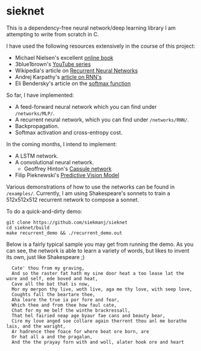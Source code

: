 # sieknet
This is a dependency-free neural network/deep learning library I am attempting to write from scratch in C. 

I have used the following resources extensively in the course of this project:

  * Michael Nielsen's excellent [online book](http://www.neuralnetworksanddeeplearning.com)
  * 3blue1brown's [YouTube series](https://www.youtube.com/watch?v=aircAruvnKk&list=PLZHQObOWTQDNU6R1_67000Dx_ZCJB-3pi)
  * Wikipedia's article on [Recurrent Neural Networks](https://en.wikipedia.org/wiki/Recurrent_neural_network) 
  * Andrej Karpathy's [article on RNN's](http://karpathy.github.io/2015/05/21/rnn-effectiveness/)
  * Eli Bendersky's article on the [softmax function](https://eli.thegreenplace.net/2016/the-softmax-function-and-its-derivative/)
   
So far, I have implemented:
  * A feed-forward neural network which you can find under `/networks/MLP/`. 
  * A recurrent neural network, which you can find under `/networks/RNN/`. 
  * Backpropagation.
  * Softmax activation and cross-entropy cost.
    
In the coming months, I intend to implement:
  * A LSTM network.
  * A convolutional neural network.
    * Geoffrey Hinton's [Capsule network](https://en.wikipedia.org/wiki/Capsule_neural_network)
  * Filip Pieknewski's [Predictive Vision Model](https://blog.piekniewski.info/2016/11/04/predictive-vision-in-a-nutshell/)
  
Various demonstrations of how to use the networks can be found in `/examples/`. Currently, I am  using Shakespeare's sonnets to train a 512x512x512 recurrent network to compose a sonnet. 

To do a quick-and-dirty demo:

```
git clone https://github.com/siekmanj/sieknet
cd sieknet/build
make recurrent_demo && ./recurrent_demo.out
```
Below is a fairly typical sample you may get from running the demo. As you can see, the network is able to learn a variety of words, but likes to invent its own, just like Shakespeare ;)
```
  Cate' thou from my graving,
  And so the raster fat hath my sine door heat a too lease lat the ware and self, ede boved and heat,
  Cave all the bat that is now,
  Mor my merpon thy live, woth live, aga me thy love, with seep love,
  Coughts fall the beartare thee,
  Aha leare the true ia por fore and fear,
  Which thee and from thee how faul cate,
  Chat for my me belf the winthe brackressall,
  That hel fairied neap age byaur fae cans and beauty bear,  
  Cire my love anged soe collare again therrent thou anl me borathe lais, and the waright,
  Ar hadrence thee foace for where beat ore born, are 
  Or hat all a and the pragalan,
  And the the prayay forn with and woll, alater hook ore and heart
```

